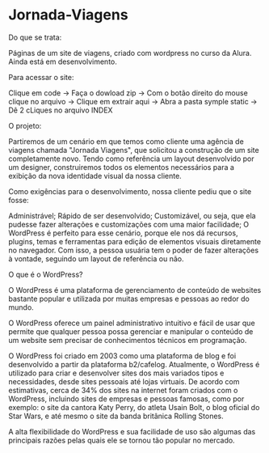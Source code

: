 # Jornada-Viagens

Do que se trata:

Páginas de um site de viagens, criado com wordpress no curso da Alura.
Ainda está em desenvolvimento.

Para acessar o site:

Clique em code -> Faça o dowload zip -> Com o botão direito do mouse clique no arquivo -> Clique em extrair aqui -> Abra a pasta symple static -> Dê 2 cLiques no arquivo INDEX

O projeto:

Partiremos de um cenário em que temos como cliente uma agência de viagens chamada "Jornada Viagens", que solicitou a construção de um site completamente novo. Tendo como referência um layout desenvolvido por um designer, construiremos todos os elementos necessários para a exibição da nova identidade visual da nossa cliente.

Como exigências para o desenvolvimento, nossa cliente pediu que o site fosse:

Administrável;
Rápido de ser desenvolvido;
Customizável, ou seja, que ela pudesse fazer alterações e customizações com uma maior facilidade;
O WordPress é perfeito para esse cenário, porque ele nos dá recursos, plugins, temas e ferramentas para edição de elementos visuais diretamente no navegador. Com isso, a pessoa usuária tem o poder de fazer alterações à vontade, seguindo um layout de referência ou não.

O que é o WordPress?

O WordPress é uma plataforma de gerenciamento de conteúdo de websites bastante popular e utilizada por muitas empresas e pessoas ao redor do mundo.

O WordPress oferece um painel administrativo intuitivo e fácil de usar que permite que qualquer pessoa possa gerenciar e manipular o conteúdo de um website sem precisar de conhecimentos técnicos em programação.

O WordPress foi criado em 2003 como uma plataforma de blog e foi desenvolvido a partir da plataforma b2/cafelog. Atualmente, o WordPress é utilizado para criar e desenvolver sites dos mais variados tipos e necessidades, desde sites pessoais até lojas virtuais. De acordo com estimativas, cerca de 34% dos sites na internet foram criados com o WordPress, incluindo sites de empresas e pessoas famosas, como por exemplo: o site da cantora Katy Perry, do atleta Usain Bolt, o blog oficial do Star Wars, e até mesmo o site da banda britânica Rolling Stones.

A alta flexibilidade do WordPress e sua facilidade de uso são algumas das principais razões pelas quais ele se tornou tão popular no mercado.




